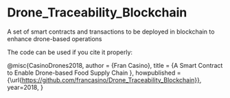 # Drone_Traceability_Blockchain
A set of smart contracts and transactions to be deployed in blockchain to enhance drone-based operations

The code can be used if you cite it properly:

@misc{CasinoDrones2018,
    author = {Fran Casino},
    title = {A Smart Contract to Enable Drone-based Food Supply Chain },
    howpublished = {\url{https://github.com/francasino/Drone_Traceability_Blockchain}},
    year=2018,
}
